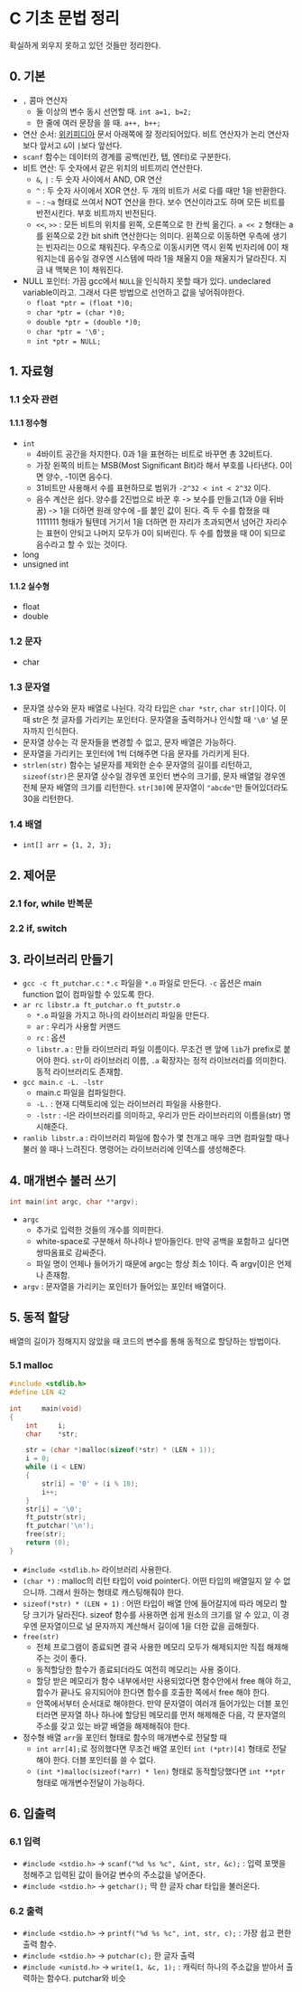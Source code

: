 # C 기초 문법 정리

확실하게 외우지 못하고 있던 것들만 정리한다.

## 0. 기본

- `,` 콤마 연산자
    + 둘 이상의 변수 동시 선언할 때. `int a=1, b=2;`
    + 한 줄에 여러 문장을 쓸 때. `a++, b++;`
- 연산 순서: [위키피디아](https://ko.wikipedia.org/wiki/C%EC%99%80_C%2B%2B%EC%97%90%EC%84%9C%EC%9D%98_%EC%97%B0%EC%82%B0%EC%9E%90) 문서 아래쪽에 잘 정리되어있다. 비트 연산자가 논리 연산자보다 앞서고 `&`이 `|`보다 앞선다.
- `scanf` 함수는 데이터의 경계를 공백(빈칸, 탭, 엔터)로 구분한다.
- 비트 연산: 두 숫자에서 같은 위치의 비트끼리 연산한다.
    + `&`, `|` : 두 숫자 사이에서 AND, OR 연산
    + `^` : 두 숫자 사이에서 XOR 연산. 두 개의 비트가 서로 다를 때만 1을 반환한다.
    + `~` : `~a` 형태로 쓰여서 NOT 연산을 한다. 보수 연산이라고도 하며 모든 비트를 반전시킨다. 부호 비트까지 반전된다.
    + `<<`, `>>` : 모든 비트의 위치를 왼쪽, 오른쪽으로 한 칸씩 옮긴다. `a << 2` 형태는 a를 왼쪽으로 2칸 bit shift 연산한다는 의미다. 왼쪽으로 이동하면 우측에 생기는 빈자리는 0으로 채워진다. 우측으로 이동시키면 역시 왼쪽 빈자리에 0이 채워지는데 음수일 경우엔 시스템에 따라 1을 채울지 0을 채울지가 달라진다. 지금 내 맥북은 1이 채워진다.
- NULL 포인터: 가끔 gcc에서 `NULL`을 인식하지 못할 때가 있다. undeclared variable이라고. 그래서 다른 방법으로 선언하고 값을 넣어줘야한다.
    + `float *ptr = (float *)0;`
    + `char *ptr = (char *)0;`
    + `double *ptr = (double *)0;`
    + `char *ptr = '\0';`
    + `int *ptr = NULL;`

## 1. 자료형

### 1.1 숫자 관련

#### 1.1.1 정수형

- `int`
    + 4바이트 공간을 차지한다. 0과 1을 표현하는 비트로 바꾸면 총 32비트다.
    + 가장 왼쪽의 비트는 MSB(Most Significant Bit)라 해서 부호를 나타낸다. 0이면 양수, -1이면 음수다.
    + 31비트만 사용해서 수를 표현하므로 범위가 `-2^32 < int < 2^32` 이다.
    + 음수 계산은 쉽다. 양수를 2진법으로 바꾼 후 -> 보수를 만들고(1과 0을 뒤바꿈) -> 1을 더하면 원래 양수에 -를 붙인 값이 된다. 즉 두 수를 합쳤을 때 1111111 형태가 될텐데 거기서 1을 더하면 한 자리가 초과되면서 넘어간 자리수는 표현이 안되고 나머지 모두가 0이 되버린다. 두 수를 합했을 때 0이 되므로 음수라고 할 수 있는 것이다.
- long
- unsigned int

#### 1.1.2 실수형

- float
- double

### 1.2 문자

- char

### 1.3 문자열

- 문자열 상수와 문자 배열로 나뉜다. 각각 타입은 `char *str`, `char str[]`이다. 이 때 str은 첫 글자를 가리키는 포인터다. 문자열을 출력하거나 인식할 때 `'\0'` 널 문자까지 인식한다.
- 문자열 상수는 각 문자들을 변경할 수 없고, 문자 배열은 가능하다.
- 문자열을 가리키는 포인터에 1씩 더해주면 다음 문자를 가리키게 된다.
- `strlen(str)` 함수는 널문자를 제외한 순수 문자열의 길이를 리턴하고, `sizeof(str)`은 문자열 상수일 경우엔 포인터 변수의 크기를, 문자 배열일 경우엔 전체 문자 배열의 크기를 리턴한다. `str[30]`에 문자열이 `"abcde"`만 들어있더라도 30을 리턴한다.

### 1.4 배열

- `int[] arr = {1, 2, 3};`

## 2. 제어문

### 2.1 for, while 반복문

### 2.2 if, switch

## 3. 라이브러리 만들기

- `gcc -c ft_putchar.c` : `*.c` 파일을 `*.o` 파일로 만든다. `-c` 옵션은 main function 없이 컴파일할 수 있도록 한다.
- `ar rc libstr.a ft_putchar.o ft_putstr.o`
    + `*.o` 파일을 가지고 하나의 라이브러리 파일을 만든다.
    + `ar` : 우리가 사용할 커맨드
    + `rc` : 옵션
    + `libstr.a` : 만들 라이브러리 파일 이름이다. 무조건 맨 앞에 `lib`가 prefix로 붙어야 한다. `str`이 라이브러리 이름, `.a` 확장자는 정적 라이브러리를 의미한다. 동적 라이브러리도 존재함.
- `gcc main.c -L. -lstr`
    + main.c 파일을 컴파일한다.
    + `-L.` : 현재 디렉토리에 있는 라이브러리 파일을 사용한다.
    + `-lstr` : -l은 라이브러리를 의미하고, 우리가 만든 라이브러리의 이름을(str) 명시해준다.
- `ranlib libstr.a` : 라이브러리 파일에 함수가 몇 천개고 매우 크면 컴파일할 때나 불러 쓸 때나 느려진다. 명령어는 라이브러리에 인덱스를 생성해준다.

## 4. 매개변수 불러 쓰기

```c
int main(int argc, char **argv);
```

- `argc`
    + 추가로 입력한 것들의 개수를 의미한다.
    + white-space로 구분해서 하나하나 받아들인다. 만약 공백을 포함하고 싶다면 쌍따옴표로 감싸준다.
    + 파일 명이 언제나 들어가기 때문에 argc는 항상 최소 1이다. 즉 argv[0]은 언제나 존재함.
- `argv` : 문자열을 가리키는 포인터가 들어있는 포인터 배열이다.

## 5. 동적 할당

배열의 길이가 정해지지 않았을 때 코드의 변수를 통해 동적으로 할당하는 방법이다.

### 5.1 malloc

```c
#include <stdlib.h>
#define LEN 42

int     main(void)
{
    int     i;
    char    *str;

    str = (char *)malloc(sizeof(*str) * (LEN + 1));
    i = 0;
    while (i < LEN)
    {
        str[i] = '0' + (i % 10);
        i++;
    }
    str[i] = '\0';
    ft_putstr(str);
    ft_putchar('\n');
    free(str);
    return (0);
}
```

- `#include <stdlib.h>` 라이브러리 사용한다.
- `(char *)` : malloc의 리턴 타입이 void pointer다. 어떤 타입의 배열일지 알 수 없으니까. 그래서 원하는 형태로 캐스팅해줘야 한다.
- `sizeof(*str) * (LEN + 1)` : 어떤 타입이 배열 안에 들어갈지에 따라 메모리 할당 크기가 달라진다. sizeof 함수를 사용하면 쉽게 원소의 크기를 알 수 있고, 이 경우엔 문자열이므로 널 문자까지 계산해서 길이에 1을 더한 값을 곱해줬다.
- `free(str)`
    + 전체 프로그램이 종료되면 결국 사용한 메모리 모두가 해제되지만 직접 해제해주는 것이 좋다.
    + 동적할당한 함수가 종료되더라도 여전히 메모리는 사용 중이다.
    + 할당 받은 메모리가 함수 내부에서만 사용되었다면 함수안에서 free 해야 하고, 함수가 끝나도 유지되어야 한다면 함수를 호출한 쪽에서 free 해야 한다.
    + 안쪽에서부터 순서대로 해야한다. 만약 문자열이 여러개 들어가있는 더블 포인터라면 문자열 하나 하나에 할당된 메모리를 먼저 해제해준 다음, 각 문자열의 주소를 갖고 있는 바깥 배열을 해제해줘야 한다.
- 정수형 배열 `arr`을 포인터 형태로 함수의 매개변수로 전달할 때
    + `int arr[4];`로 정의했다면 무조건 배열 포인터 `int (*ptr)[4]` 형태로 전달해야 한다. 더블 포인터를 쓸 수 없다.
    + `(int *)malloc(sizeof(*arr) * len)` 형태로 동적할당했다면 `int **ptr` 형태로 매개변수전달이 가능하다.

## 6. 입출력

### 6.1 입력

- `#include <stdio.h>` -> `scanf("%d %s %c", &int, str, &c);` : 입력 포맷을 정해주고 입력된 값이 들어갈 변수의 주소값을 넣어준다.
- `#include <stdio.h>` -> `getchar();` 딱 한 글자 char 타입을 불러온다.

### 6.2 출력

- `#include <stdio.h>` -> `printf("%d %s %c", int, str, c);` : 가장 쉽고 편한 출력 함수.
- `#include <stdio.h>` -> `putchar(c);` 한 글자 출력
- `#include <unistd.h>` -> `write(1, &c, 1);` : 캐릭터 하나의 주소값을 받아서 출력하는 함수다. putchar와 비슷
